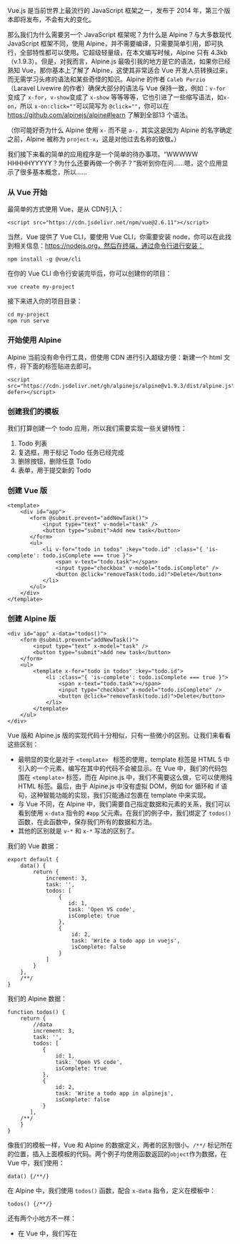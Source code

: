 Vue.js 是当前世界上最流行的 JavaScript 框架之一，发布于 2014 年，第三个版本即将发布，不会有大的变化。



那么我们为什么需要另一个 JavaScript 框架呢？为什么是 Alpine？与大多数现代 JavaScript 框架不同，使用 Alpine，并不需要编译，只需要简单引用，即可执行，全部特性都可以使用。它超级轻量级，在本文编写时候，Alpine 只有 4.3kb（v.1.9.3）。但是，对我而言，Alpine.js 最吸引我的地方是它的语法，如果你已经熟知 Vue，那你基本上了解了 Alpine，这使其非常适合 Vue 开发人员转换过来，而无需学习头疼的语法和某些奇怪的知识。Alpine 的作者 `Caleb Porzio`（Laravel Livewire 的作者）确保大部分的语法与 Vue 保持一致，例如：`v-for` 变成了 `x-for`，`v-show`变成了 `x-show` 等等等等，它也引进了一些缩写语法，如`x-on`，所以 `x-on:click=""`可以简写为 `@click=""`，你可以在 https://github.com/alpinejs/alpine#learn 了解到全部13 个语法。



（你可能好奇为什么 Alpine 使用 `x-` 而不是 `a-`，其实这是因为 Alpine 的名字确定之前，Alpine 被称为 `project-x`，这是对他过去名称的致敬。）



我们接下来看的简单的应用程序是一个简单的待办事项。“WWWWW HHHHHYYYYY？为什么还要再做一个例子？”我听到你在问……嗯，这个应用显示了很多基本概念，所以……



### 从 Vue 开始



最简单的方式使用 Vue，是从 CDN引入：



```
<script src="https://cdn.jsdelivr.net/npm/vue@2.6.11"></script>
```



当然，Vue 提供了 Vue CLI，要使用 Vue CLI，你需要安装 node，你可以在此找到相关信息：https://nodejs.org，然后在终端，通过命令行进行安装：



```
npm install -g @vue/cli
```



在你的 Vue CLI 命令行安装完毕后，你可以创建你的项目：



```
vue create my-project
```



接下来进入你的项目目录：



```
cd my-project
npm run serve
```



### 开始使用 Alpine



Alpine 当前没有命令行工具，但使用 CDN 进行引入超级方便：新建一个 html 文件，将下面的标签贴进去即可。



```
<script src="https://cdn.jsdelivr.net/gh/alpinejs/alpine@v1.9.3/dist/alpine.js" defer></script>
```



### 创建我们的模板



我们打算创建一个 todo 应用，所以我们需要实现一些关键特性：



1. Todo 列表
2. 复选框，用于标记 Todo 任务已经完成
3. 删除按钮，删除任意 Todo
4. 表单，用于提交新的 Todo



###  创建 Vue 版



```
<template>
    <div id="app">
       <form @submit.prevent="addNewTask()">
           <input type="text" v-model="task" />
           <button type="submit">Add new task</button>
       </form>
       <ul>
           <li v-for="todo in todos" :key="todo.id" :class="{ 'is-complete': todo.isComplete === true }">
               <span v-text="todo.task"></span>
               <input type="checkbox" v-model="todo.isComplete" />
               <button @click="removeTask(todo.id)">Delete</button>
           </li>
       </ul>
    </div>
</template>
```



### 创建 Alpine 版



```
<div id="app" x-data="todos()">
    <form @submit.prevent="addNewTask()">
        <input type="text" x-model="task" />
        <button type="submit">Add new task</button>
    </form>
    <ul>
        <template x-for="todo in todos" :key="todo.id">
            <li :class="{ 'is-complete': todo.isComplete === true }">
                <span x-text="todo.task"></span>
                <input type="checkbox" x-model="todo.isComplete" />
                <button @click="removeTask(todo.id)">Delete</button>
            </li>
        </template>
    </ul>
</div>
```



Vue 版和 Alpine.js 版的实现代码十分相似，只有一些微小的区别。让我们来看看这些区别：



- 最明显的变化是对于 `<template> ` 标签的使用，template 标签是 HTML 5 中引入的一个元素，编写在其中的代码不会被显示。在 Vue 中，我们的代码包围在 `<template>` 标签，而在 Alpine.js 中，我们不需要这么做，它可以使用纯 HTML 标签。最后，由于 Alpine.js 中没有虚拟 DOM，例如 for 循环和 if 语句，这种智能功能的实现，我们只能通过包裹在 template 中来实现。
- 与 Vue 不同，在 Alpine 中，我们需要自己指定数据和元素的关系，我们可以看到使用 `x-data` 指令的 `#app` 父元素。在我们的例子中，我们绑定了 `todos()` 函数，在此函数中，保存我们所有的数据和方法。
- 其他的区别就是 `v-*` 和 `x-*` 写法的区别了。



我们的 Vue 数据：



```
export default {
    data() {
        return {
            increment: 3,
            task: '',
            todos: [
                {
                   id: 1,
                   task: 'Open VS code',
                   isComplete: true
                },
                {
                    id: 2,
                    task: 'Write a todo app in vuejs',
                    isComplete: false
                }
            ]
        }
    },
    /**/
}
```



我们的 Alpine 数据：



```
function todos() {
    return {
        //data
        increment: 3,
        task: '',
        todos: [
           {
               id: 1,
               task: 'Open VS code',
               isComplete: true
           },
           {
               id: 2,
               task: 'Write a todo app in alpinejs',
               isComplete: false
           }
       ],
    /**/
    }
}
```



像我们的模板一样，Vue 和 Alpine 的数据定义，两者的区别很小。`/**/` 标记所在的位置，插入上面模板的代码。两个例子均使用函数返回的`object`作为数据，在 Vue  中，我们使用：



```
data() {/**/}
```



在 Alpine 中，我们使用 `todos()` 函数，配合 `x-data` 指令，定义在模板中：



```
todos() {/**/}
```



还有两个小地方不一样：



- 在 Vue 中，我们写在 <script> 标签中的数据方法，需要导出，而在 Alpine 中，我们可以直接将包含数据的函数写在 `<script>` 中。

  

